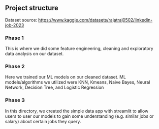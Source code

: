 ## Project structure 
Dataset source: https://www.kaggle.com/datasets/rajatraj0502/linkedin-job-2023

### Phase 1
This is where we did some feature engineering, cleaning and exploratory data analysis on our dataset.

### Phase 2
Here we trained our ML models on our cleaned dataset. ML models/algorithms we utilized were KNN, Kmeans, Naive Bayes, Neural Network, Decision Tree, and Logistic Regression

### Phase 3
In this directory, we created the simple data app with streamlit to allow users to user our models to gain some understanding (e.g. similar jobs or salary) about certain jobs they query. 
